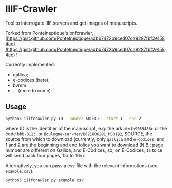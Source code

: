# IIIF-Crawler

Tool to interrogate IIIF servers and get images of manuscripts.

Forked from PonteIneptique's bnfcrawler, [https://gist.github.com/PonteIneptique/adbb7472b9ced07ca9287fbf2e1584ce](https://gist.github.com/PonteIneptique/adbb7472b9ced07ca9287fbf2e1584ce) !

Currently implemented:

- gallica;
- e-codices (beta);
- bvmm
- … (more to come).

## Usage

```bash
python3 iiifcrawler.py ID --source SOURCE --start 1 --end 2
```
where ID is the identifier of the manuscript, e.g. the ark `btv1b9059486c` or the code `bbb-0113`, or `Boulogne-sur-Mer/B621606201_MS0192`, SOURCE, the source from which to download (currently, only `gallica` and `e-codices`, and 1 and 2 are the beginning and end folios you want to download (N.B.: page number are different on Gallica, and E-Codices, so, on E-Codices, `15` to `16` will send back four pages, 15r to 16v).

Alternatively, you can pass a csv file with the relevant informations (see `example.csv`).

```bash
python3 iiifcrawler.py example.csv
```

